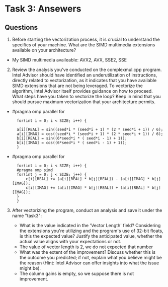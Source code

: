 # Task 3: Ansewers
## Questions

1. Before starting the vectorization process, it is crucial to understand the specifics of your machine. What are the SIMD multimedia extensions available on your architecture?

- My SIMD multimedia availeable: AVX2, AVX, SSE2, SSE

2. Review the analysis you've conducted on the complexmul.cpp program. Intel Advisor should have identified an underutilization of instructions, directly related to vectorization, as it indicates that you have available SIMD extensions that are not being leveraged. To vectorize the algorithm, Intel Advisor itself provides guidance on how to proceed. What steps have you taken to vectorize the loop? Keep in mind that you should pursue maximum vectorization that your architecture permits.

- #pragma omp parallel for

        for(int i = 0; i < SIZE; i++) {
        
        a[i][REAL] = sin((seed*i * (seed*i + 1) * (2 * seed*i + 1)) / 6);
        a[i][IMAG] = cos((seed*i * (seed*i + 1) * (2 * seed*i + 1)) / 6);
        b[i][REAL] = sin((6*seed*i * ( seed*i - 1) + 1));
        b[i][IMAG] = cos((6*seed*i * ( seed*i - 1) + 1));
        }

- #pragma omp parallel for

        for(int i = 0; i < SIZE; i++) {
        #pragma omp simd
        for(int j = 0; j < SIZE; j++) {
            c[i][REAL] += (a[i][REAL] * b[j][REAL]) - (a[i][IMAG] * b[j][IMAG]);
            c[i][IMAG] += (a[i][IMAG] * b[j][REAL]) + (a[i][REAL] * b[j][IMAG]);
        }
        }

3. After vectorizing the program, conduct an analysis and save it under the name "task3":
   * What is the value indicated in the 'Vector Length' field? Considering the extensions you're utilizing and the program's use of 32-bit floats, is this the expected value? Justify the anticipated value, whether the actual value aligns with your expectations or not.
   - The value of vector length is 2, we do not expected that number

   * What was the extent of the improvement? Discuss whether this is the outcome you predicted; if not, explain what you believe might be the reason (Hint: Intel Advisor can offer insights into what the issue might be).
    - The column gains is empty, so we suppose there is not improvement.




